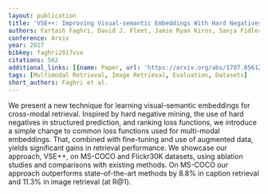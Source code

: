 ```yaml
---
layout: publication
title: 'VSE++: Improving Visual-semantic Embeddings With Hard Negatives'
authors: Fartash Faghri, David J. Fleet, Jamie Ryan Kiros, Sanja Fidler
conference: Arxiv
year: 2017
bibkey: faghri2017vse
citations: 562
additional_links: [{name: Paper, url: 'https://arxiv.org/abs/1707.05612'}]
tags: [Multimodal Retrieval, Image Retrieval, Evaluation, Datasets]
short_authors: Faghri et al.
---
```

We present a new technique for learning visual-semantic embeddings for
cross-modal retrieval. Inspired by hard negative mining, the use of hard
negatives in structured prediction, and ranking loss functions, we introduce a
simple change to common loss functions used for multi-modal embeddings. That,
combined with fine-tuning and use of augmented data, yields significant gains
in retrieval performance. We showcase our approach, VSE++, on MS-COCO and
Flickr30K datasets, using ablation studies and comparisons with existing
methods. On MS-COCO our approach outperforms state-of-the-art methods by 8.8%
in caption retrieval and 11.3% in image retrieval (at R@1).